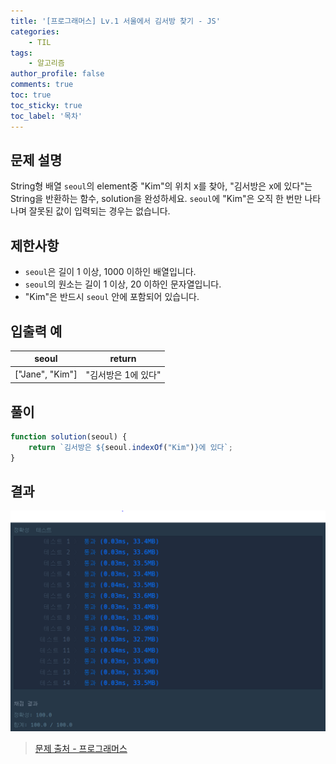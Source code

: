 ```yaml
---
title: '[프로그래머스] Lv.1 서울에서 김서방 찾기 - JS'
categories:
    - TIL
tags:
    - 알고리즘
author_profile: false
comments: true
toc: true
toc_sticky: true
toc_label: '목차'
---
```


## 문제 설명
String형 배열 `seoul`의 element중 "Kim"의 위치 x를 찾아, "김서방은 x에 있다"는 String을 반환하는 함수, solution을 완성하세요. `seoul`에 "Kim"은 오직 한 번만 나타나며 잘못된 값이 입력되는 경우는 없습니다.

## 제한사항
* `seoul`은 길이 1 이상, 1000 이하인 배열입니다.
* `seoul`의 원소는 길이 1 이상, 20 이하인 문자열입니다.
* "Kim"은 반드시 `seoul` 안에 포함되어 있습니다.

## 입출력 예

| seoul           | return              |
|-----------------|---------------------|
| ["Jane", "Kim"] | "김서방은 1에 있다" |

## 풀이
```javascript
function solution(seoul) {
    return `김서방은 ${seoul.indexOf("Kim")}에 있다`;
}
```

## 결과
![result](/assets/images/2023/08/21/algorithm-15-result.png)

>[문제 출처 - 프로그래머스](https://school.programmers.co.kr/learn/courses/30/lessons/12919)
